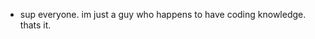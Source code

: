 - sup everyone. im just a guy who happens to have coding knowledge. thats it.
<!---
xelsior1/xelsior1 is a ✨ special ✨ repository because its `README.md` (this file) appears on your GitHub profile.
You can click the Preview link to take a look at your changes.
--->
